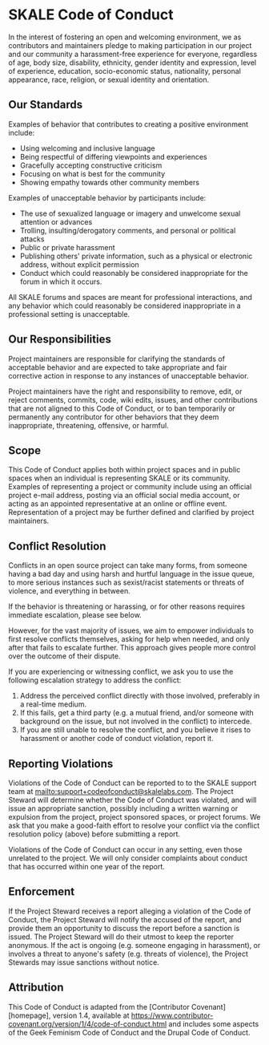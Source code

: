 # SKALE Code of Conduct

In the interest of fostering an open and welcoming environment, we as
contributors and maintainers pledge to making participation in our project and
our community a harassment-free experience for everyone, regardless of age, 
body size, disability, ethnicity, gender identity and expression,
level of experience, education, socio-economic status, nationality, personal
appearance, race, religion, or sexual identity and orientation.

## Our Standards

Examples of behavior that contributes to creating a positive environment
include:

-   Using welcoming and inclusive language
-   Being respectful of differing viewpoints and experiences
-   Gracefully accepting constructive criticism
-   Focusing on what is best for the community
-   Showing empathy towards other community members

Examples of unacceptable behavior by participants include:

-   The use of sexualized language or imagery and unwelcome sexual attention or
    advances
-   Trolling, insulting/derogatory comments, and personal or political attacks
-   Public or private harassment
-   Publishing others' private information, such as a physical or electronic
    address, without explicit permission
-   Conduct which could reasonably be considered inappropriate for the forum in
    which it occurs.

All SKALE forums and spaces are meant for professional interactions, and any 
behavior which could reasonably be considered inappropriate in a professional 
setting is unacceptable.

## Our Responsibilities

Project maintainers are responsible for clarifying the standards of acceptable
behavior and are expected to take appropriate and fair corrective action in
response to any instances of unacceptable behavior.

Project maintainers have the right and responsibility to remove, edit, or
reject comments, commits, code, wiki edits, issues, and other contributions
that are not aligned to this Code of Conduct, or to ban temporarily or
permanently any contributor for other behaviors that they deem inappropriate,
threatening, offensive, or harmful.

## Scope

This Code of Conduct applies both within project spaces and in public spaces
when an individual is representing SKALE or its community. Examples of
representing a project or community include using an official project e-mail
address, posting via an official social media account, or acting as an appointed
representative at an online or offline event. Representation of a project may be
further defined and clarified by project maintainers.

## Conflict Resolution

Conflicts in an open source project can take many forms, from someone having a 
bad day and using harsh and hurtful language in the issue queue, to more 
serious instances such as sexist/racist statements or threats of violence, and 
everything in between.

If the behavior is threatening or harassing, or for other reasons requires 
immediate escalation, please see below.

However, for the vast majority of issues, we aim to empower individuals to 
first resolve conflicts themselves, asking for help when needed, and only 
after that fails to escalate further. This approach gives people more control 
over the outcome of their dispute.

If you are experiencing or witnessing conflict, we ask you to use the following 
escalation strategy to address the conflict:

1.  Address the perceived conflict directly with those involved, preferably in 
    a real-time medium.
2.  If this fails, get a third party (e.g. a mutual friend, and/or someone with 
    background on the issue, but not involved in the conflict) to intercede.
3.  If you are still unable to resolve the conflict, and you believe it rises to 
    harassment or another code of conduct violation, report it.

## Reporting Violations

Violations of the Code of Conduct can be reported to to the SKALE support team 
at <mailto:support+codeofconduct@skalelabs.com>. The Project Steward will 
determine whether the Code of Conduct was violated, and will issue an 
appropriate sanction, possibly including a written warning or expulsion from 
the project, project sponsored spaces, or project forums. We ask that you make 
a good-faith effort to resolve your conflict via the conflict resolution policy 
(above) before submitting a report.

Violations of the Code of Conduct can occur in any setting, even those 
unrelated to the project. We will only consider complaints about conduct that 
has occurred within one year of the report.

## Enforcement

If the Project Steward receives a report alleging a violation of the Code of 
Conduct, the Project Steward will notify the accused of the report, and provide 
them an opportunity to discuss the report before a sanction is issued. The 
Project Steward will do their utmost to keep the reporter anonymous. If the act 
is ongoing (e.g. someone engaging in harassment), or involves a threat to 
anyone's safety (e.g. threats of violence), the Project Stewards may issue 
sanctions without notice. 

## Attribution

This Code of Conduct is adapted from the [Contributor Covenant][homepage], version 1.4,
available at <https://www.contributor-covenant.org/version/1/4/code-of-conduct.html>
and includes some aspects of the Geek Feminism Code of Conduct and the Drupal 
Code of Conduct.
